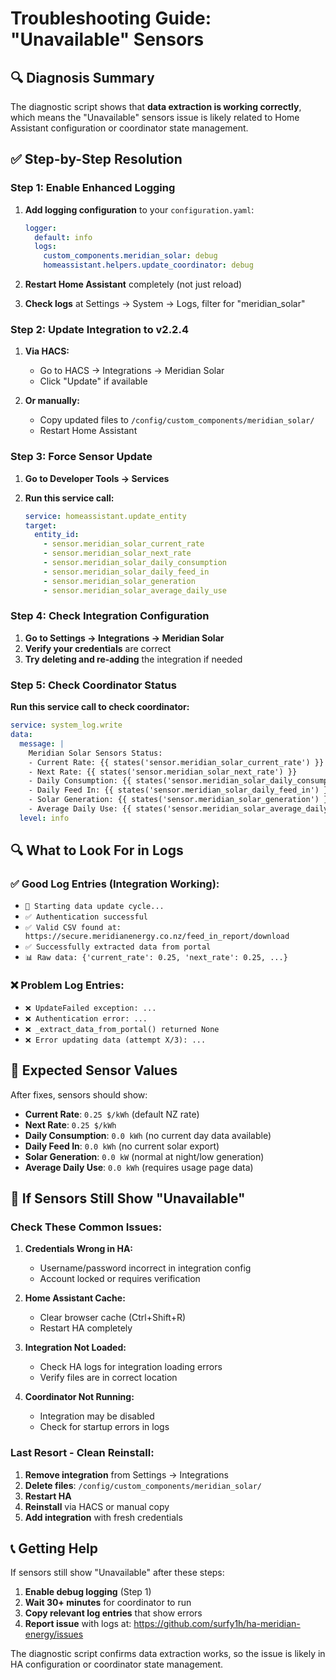 # Troubleshooting Guide: "Unavailable" Sensors

## 🔍 Diagnosis Summary

The diagnostic script shows that **data extraction is working correctly**, which means the "Unavailable" sensors issue is likely related to Home Assistant configuration or coordinator state management.

## ✅ Step-by-Step Resolution

### **Step 1: Enable Enhanced Logging**

1. **Add logging configuration** to your `configuration.yaml`:
   ```yaml
   logger:
     default: info
     logs:
       custom_components.meridian_solar: debug
       homeassistant.helpers.update_coordinator: debug
   ```

2. **Restart Home Assistant** completely (not just reload)

3. **Check logs** at Settings → System → Logs, filter for "meridian_solar"

### **Step 2: Update Integration to v2.2.4**

1. **Via HACS:**
   - Go to HACS → Integrations → Meridian Solar
   - Click "Update" if available

2. **Or manually:**
   - Copy updated files to `/config/custom_components/meridian_solar/`
   - Restart Home Assistant

### **Step 3: Force Sensor Update**

1. **Go to Developer Tools → Services**

2. **Run this service call:**
   ```yaml
   service: homeassistant.update_entity
   target:
     entity_id:
       - sensor.meridian_solar_current_rate
       - sensor.meridian_solar_next_rate  
       - sensor.meridian_solar_daily_consumption
       - sensor.meridian_solar_daily_feed_in
       - sensor.meridian_solar_generation
       - sensor.meridian_solar_average_daily_use
   ```

### **Step 4: Check Integration Configuration**

1. **Go to Settings → Integrations → Meridian Solar**
2. **Verify your credentials** are correct
3. **Try deleting and re-adding** the integration if needed

### **Step 5: Check Coordinator Status**

**Run this service call to check coordinator:**
```yaml
service: system_log.write
data:
  message: |
    Meridian Solar Sensors Status:
    - Current Rate: {{ states('sensor.meridian_solar_current_rate') }}
    - Next Rate: {{ states('sensor.meridian_solar_next_rate') }}  
    - Daily Consumption: {{ states('sensor.meridian_solar_daily_consumption') }}
    - Daily Feed In: {{ states('sensor.meridian_solar_daily_feed_in') }}
    - Solar Generation: {{ states('sensor.meridian_solar_generation') }}
    - Average Daily Use: {{ states('sensor.meridian_solar_average_daily_use') }}
  level: info
```

## 🔍 What to Look For in Logs

### **✅ Good Log Entries (Integration Working):**
- `🔄 Starting data update cycle...`
- `✅ Authentication successful`
- `✅ Valid CSV found at: https://secure.meridianenergy.co.nz/feed_in_report/download`
- `✅ Successfully extracted data from portal`
- `📊 Raw data: {'current_rate': 0.25, 'next_rate': 0.25, ...}`

### **❌ Problem Log Entries:**
- `❌ UpdateFailed exception: ...`
- `❌ Authentication error: ...`
- `❌ _extract_data_from_portal() returned None`
- `❌ Error updating data (attempt X/3): ...`

## 🎯 Expected Sensor Values

After fixes, sensors should show:
- **Current Rate**: `0.25 $/kWh` (default NZ rate)
- **Next Rate**: `0.25 $/kWh`
- **Daily Consumption**: `0.0 kWh` (no current day data available)
- **Daily Feed In**: `0.0 kWh` (no current solar export)
- **Solar Generation**: `0.0 kW` (normal at night/low generation)
- **Average Daily Use**: `0.0 kWh` (requires usage page data)

## 🚨 If Sensors Still Show "Unavailable"

### **Check These Common Issues:**

1. **Credentials Wrong in HA:**
   - Username/password incorrect in integration config
   - Account locked or requires verification

2. **Home Assistant Cache:**
   - Clear browser cache (Ctrl+Shift+R)
   - Restart HA completely

3. **Integration Not Loaded:**
   - Check HA logs for integration loading errors
   - Verify files are in correct location

4. **Coordinator Not Running:**
   - Integration may be disabled
   - Check for startup errors in logs

### **Last Resort - Clean Reinstall:**

1. **Remove integration** from Settings → Integrations
2. **Delete files**: `/config/custom_components/meridian_solar/`
3. **Restart HA**
4. **Reinstall** via HACS or manual copy
5. **Add integration** with fresh credentials

## 📞 Getting Help

If sensors still show "Unavailable" after these steps:

1. **Enable debug logging** (Step 1)
2. **Wait 30+ minutes** for coordinator to run
3. **Copy relevant log entries** that show errors
4. **Report issue** with logs at: https://github.com/surfy1h/ha-meridian-energy/issues

The diagnostic script confirms data extraction works, so the issue is likely in HA configuration or coordinator state management.
